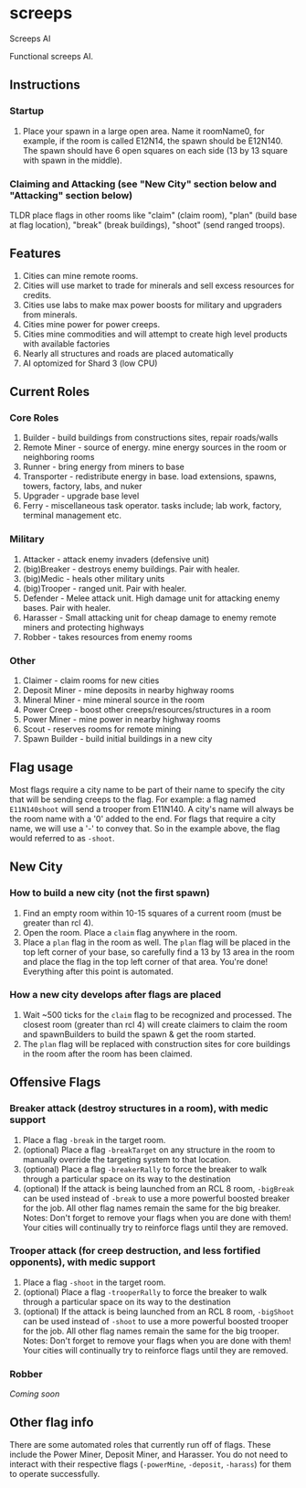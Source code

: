 # screeps
Screeps AI

Functional screeps AI.

## Instructions
### Startup
1. Place your spawn in a large open area. Name it roomName0, for example, if the room is called E12N14, the spawn should be E12N140. The spawn should have 6 open squares on each side (13 by 13 square with spawn in the middle).

### Claiming and Attacking (see "New City" section below and "Attacking" section below)
TLDR place flags in other rooms like "claim" (claim room), "plan" (build base at flag location), "break" (break buildings), "shoot" (send ranged troops).

## Features
1. Cities can mine remote rooms.
1. Cities will use market to trade for minerals and sell excess resources for credits.
1. Cities use labs to make max power boosts for military and upgraders from minerals.
1. Cities mine power for power creeps.
1. Cities mine commodities and will attempt to create high level products with available factories
1. Nearly all structures and roads are placed automatically
1. AI optomized for Shard 3 (low CPU)

## Current Roles
### Core Roles
1. Builder            - build buildings from constructions sites, repair roads/walls
1. Remote Miner       - source of energy. mine energy sources in the room or neighboring rooms
1. Runner             - bring energy from miners to base
1. Transporter        - redistribute energy in base. load extensions, spawns, towers, factory, labs, and nuker
1. Upgrader           - upgrade base level
1. Ferry              - miscellaneous task operator. tasks include; lab work, factory, terminal management etc.

### Military
1. Attacker           - attack enemy invaders (defensive unit)
1. (big)Breaker       - destroys enemy buildings. Pair with healer.
1. (big)Medic         - heals other military units
1. (big)Trooper       - ranged unit. Pair with healer.
1. Defender           - Melee attack unit. High damage unit for attacking enemy bases. Pair with healer.
1. Harasser           - Small attacking unit for cheap damage to enemy remote miners and protecting highways
1. Robber             - takes resources from enemy rooms

### Other
1. Claimer            - claim rooms for new cities
1. Deposit Miner      - mine deposits in nearby highway rooms
1. Mineral Miner      - mine mineral source in the room
1. Power Creep        - boost other creeps/resources/structures in a room
1. Power Miner        - mine power in nearby highway rooms
1. Scout              - reserves rooms for remote mining
1. Spawn Builder      - build initial buildings in a new city

## Flag usage
Most flags require a city name to be part of their name to specify the city that will be sending creeps to the flag.
For example: a flag named `E11N140shoot` will send a trooper from E11N140. A city's name will always be the room name with a '0' added to the end. For flags that require a city name, we will use a '-' to convey that. So in the example above, the flag would referred to as `-shoot`.

## New City
### How to build a new city (not the first spawn)
1. Find an empty room within 10-15 squares of a current room (must be greater than rcl 4).
1. Open the room. Place a `claim` flag anywhere in the room.
1. Place a `plan` flag in the room as well. The `plan` flag will be placed in the top left corner of your base, so carefully find a 13 by 13 area in the room and place the flag in the top left corner of that area. You're done! Everything after this point is automated.

### How a new city develops after flags are placed
1. Wait ~500 ticks for the `claim` flag to be recognized and processed. The closest room (greater than rcl 4) will create claimers to claim the room and spawnBuilders to build the spawn & get the room started.
1. The `plan` flag will be replaced with construction sites for core buildings in the room after the room has been claimed.

## Offensive Flags
### Breaker attack (destroy structures in a room), with medic support
1. Place a flag `-break` in the target room.
1. (optional) Place a flag `-breakTarget` on any structure in the room to manually override the targeting system to that location.
1. (optional) Place a flag `-breakerRally` to force the breaker to walk through a particular space on its way to the destination
1. (optional) If the attack is being launched from an RCL 8 room, `-bigBreak` can be used instead of `-break` to use a more powerful boosted breaker for the job. All other flag names remain the same for the big breaker.
Notes: Don't forget to remove your flags when you are done with them! Your cities will continually try to reinforce flags until they are removed.

### Trooper attack (for creep destruction, and less fortified opponents), with medic support
1. Place a flag `-shoot` in the target room.
1. (optional) Place a flag `-trooperRally` to force the breaker to walk through a particular space on its way to the destination
1. (optional) If the attack is being launched from an RCL 8 room, `-bigShoot` can be used instead of `-shoot` to use a more powerful boosted trooper for the job. All other flag names remain the same for the big trooper.
Notes: Don't forget to remove your flags when you are done with them! Your cities will continually try to reinforce flags until they are removed.

### Robber
*Coming soon*

## Other flag info
There are some automated roles that currently run off of flags. These include the Power Miner, Deposit Miner, and Harasser. You do not need to interact with their respective flags (`-powerMine`, `-deposit`, `-harass`) for them to operate successfully.

